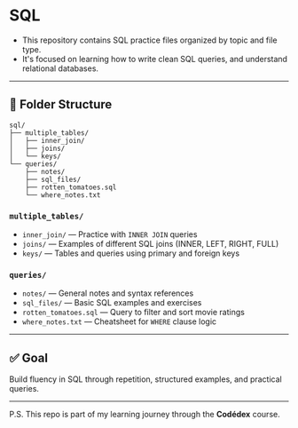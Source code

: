 # SQL

- This repository contains SQL practice files organized by topic and file type.
- It's focused on learning how to write clean SQL queries, and understand relational databases.

---

## 📁 Folder Structure

```text
sql/
├── multiple_tables/
│   ├── inner_join/
│   ├── joins/
│   └── keys/
└── queries/
    ├── notes/
    ├── sql_files/
    ├── rotten_tomatoes.sql
    └── where_notes.txt
```

### `multiple_tables/`

- `inner_join/` — Practice with `INNER JOIN` queries  
- `joins/` — Examples of different SQL joins (INNER, LEFT, RIGHT, FULL)  
- `keys/` — Tables and queries using primary and foreign keys  

### `queries/`

- `notes/` — General notes and syntax references  
- `sql_files/` — Basic SQL examples and exercises  
- `rotten_tomatoes.sql` — Query to filter and sort movie ratings  
- `where_notes.txt` — Cheatsheet for `WHERE` clause logic  

---

## ✅ Goal

Build fluency in SQL through repetition, structured examples, and practical queries.

---

P.S. This repo is part of my learning journey through the **Codédex** course.

